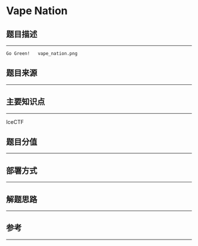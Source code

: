 # Vape Nation

## 题目描述
---
```
Go Green!   vape_nation.png
```

## 题目来源
---


## 主要知识点
---
IceCTF

## 题目分值
---


## 部署方式
---


## 解题思路
---


## 参考
---
